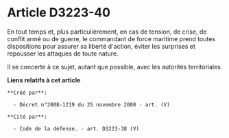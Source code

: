 # Article D3223-40

En tout temps et, plus particulièrement, en cas de tension, de crise, de conflit armé ou de guerre, le commandant de force
maritime prend toutes dispositions pour assurer sa liberté d'action, éviter les surprises et repousser les attaques de toute
nature.

Il se concerte à ce sujet, autant que possible, avec les autorités territoriales.

**Liens relatifs à cet article**

	**Créé par**:

	  - Décret n°2008-1219 du 25 novembre 2008 - art. (V)

	**Cité par**:

	  - Code de la défense. - art. D3223-38 (V)
